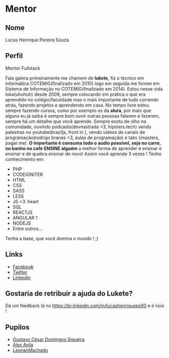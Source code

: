 # Mentor

## Nome

Lucas Henrique Pereira Souza

## Perfil

Mentor Fullstack

Fala galera primeiramente me chamem de **lukete**, fiz o técnico em informática COTEMIG(finalizado em 2010) logo em seguida me formei em Sistema de Informação no COTEMIG(finalizado em 2014).
Estou nesse vida loka(uhuhuh) desde 2009, sempre colocando em prática o que era aprendido no colégio/faculdade mas o mais importante de tudo correndo atrás, fazendo projetos e aprendendo em casa.
No tempo livre estou sempre fazendo cursos, como por exemplo os da **alura**, por mais que alguns eu já saiba é sempre bom ouvir outras pessoas falarem e fazerem, sempre há um detalhe que você aprende. Sempre esotu de olho na comunidade, ouvindo podcasts(devnastrada <3, hipsters.tech) vendo palestras no youtube(braziljs, front in ), vendo vídeos de canais de programação(rodrigo branas <3, aulas de programação) e taks (imasters, pagar.me).
  **O importante é consuma todo o audio possível, seja no carro, no banho no café**
  **ENSINE alguém** a melhor forma de aprender é ensinar e ensinar e de quebra ensinar de novo! Assim você aprende 3 vezes !
  Tenho conhecimento em:
- PHP
- CODEIGNITER
- HTML
- CSS
- SASS
- LESS
- JS <3 :heart
- SQL
- REACTJS
- ANGULAR 1
- NODEJS
- Entre outros...

Tenha a base, que você domina o mundo ! ;)


## Links

* [Facebook](https://www.facebook.com/luketevl2)
* [Twitter](https://twitter.com/@luketevl)
* [LinkedIn](https://br.linkedin.com/in/lucashenriqueps93)

## Gostaria de retribuir a ajuda do Lukete?

Dá um feedback lá no https://br.linkedin.com/in/lucashenriqueps93 e é nois !

## Pupilos

* [Gustavo César Domingos Siqueira](https://github.com/training-center/mentoria/blob/master/pupilos/perfis/G18Siqueira.md)
* [Alex Avila](https://github.com/training-center/mentoria/blob/master/pupilos/perfis/AlexAvila.md) 
* [LeonanMachado](https://github.com/training-center/mentoria/blob/master/pupilos/perfis/LeonanMachado.md)

